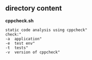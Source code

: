 ## directory content

**cppcheck.sh**
```
static code analysis using cppcheck"
check:"
-a  application"
-e  test env"
-t  tests"
-v  version of cppcheck"
```
